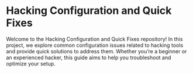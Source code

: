 # Hacking Configuration and Quick Fixes
Welcome to the Hacking Configuration and Quick Fixes repository! In this project, we explore common configuration issues related to hacking tools and provide quick solutions to address them. Whether you’re a beginner or an experienced hacker, this guide aims to help you troubleshoot and optimize your setup.
